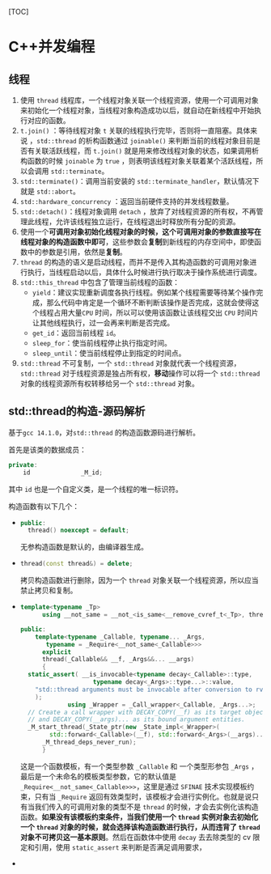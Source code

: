 [TOC]

# C++并发编程

## 线程

1. 使用 `thread` 线程库，一个线程对象关联一个线程资源，使用一个可调用对象来初始化一个线程对象，当线程对象构造成功以后，就自动在新线程中开始执行对应的函数。
2. `t.join()` ：等待线程对象 `t` 关联的线程执行完毕，否则将一直阻塞。具体来说 ，`std::thread` 的析构函数通过 `joinable()` 来判断当前的线程对象目前是否有关联活跃线程，而 `t.join()` 就是用来修改线程对象的状态，如果调用析构函数的时候 `joinable` 为 `true` ，则表明该线程对象关联着某个活跃线程，所以会调用 `std::terminate`。
3. `std::terminate()`：调用当前安装的 `std::terminate_handler`，默认情况下就是 `std::abort`。
4. `std::hardware_concurrency` ：返回当前硬件支持的并发线程数量。
5. `std::detach()`：线程对象调用 `detach` ，放弃了对线程资源的所有权，不再管理此线程，允许该线程独立运行，在线程退出时释放所有分配的资源。
6. 使用一个**可调用对象初始化线程对象的时候，这个可调用对象的参数直接写在线程对象的构造函数中即可**，这些参数会**复制**到新线程的内存空间中，即使函数中的参数是引用，依然是**复制**。
7. `thread` 的构造的语义是启动线程，而并不是传入其构造函数的可调用对象进行执行，当线程启动以后，具体什么时候进行执行取决于操作系统进行调度。
8. `std::this_thread` 中包含了管理当前线程的函数：
   * `yield`：建议实现重新调度各执行线程。例如某个线程需要等待某个操作完成，那么代码中肯定是一个循环不断判断该操作是否完成，这就会使得这个线程占用大量`CPU` 时间，所以可以使用该函数让该线程交出 `CPU` 时间片让其他线程执行，过一会再来判断是否完成。
   * `get_id`：返回当前线程 `id`。
   * `sleep_for`：使当前线程停止执行指定时间。
   * `sleep_until`：使当前线程停止到指定的时间点。
9. `std::thread` 不可复制，一个 `std::thread` 对象就代表一个线程资源，`std::thread` 对于线程资源是独占所有权，**移动**操作可以将一个 `std::thread` 对象的线程资源所有权转移给另一个 `std::thread` 对象。



## std::thread的构造-源码解析

基于`gcc 14.1.0`，对`std::thread` 的构造函数源码进行解析。

首先是该类的数据成员：
```cpp
private:
    id				_M_id;
```

其中 `id` 也是一个自定义类，是一个线程的唯一标识符。

构造函数有以下几个：

* ```cpp
  public:
  	thread() noexcept = default;
  ```

  无参构造函数是默认的，由编译器生成。

* ```cpp
  thread(const thread&) = delete;
  ```

  拷贝构造函数进行删除，因为一个 `thread` 对象关联一个线程资源，所以应当禁止拷贝和复制。

* ```cpp
  template<typename _Tp>
        using __not_same = __not_<is_same<__remove_cvref_t<_Tp>, thread>>;
  
  public:
      template<typename _Callable, typename... _Args,
  	     typename = _Require<__not_same<_Callable>>>
        explicit
        thread(_Callable&& __f, _Args&&... __args)
        {
  	static_assert( __is_invocable<typename decay<_Callable>::type,
  				      typename decay<_Args>::type...>::value,
  	  "std::thread arguments must be invocable after conversion to rvalues"
  	  );
               using _Wrapper = _Call_wrapper<_Callable, _Args...>;
  	// Create a call wrapper with DECAY_COPY(__f) as its target object
  	// and DECAY_COPY(__args)... as its bound argument entities.
  	_M_start_thread(_State_ptr(new _State_impl<_Wrapper>(
  	      std::forward<_Callable>(__f), std::forward<_Args>(__args)...)),
  	    _M_thread_deps_never_run);
        }
  ```

  这是一个函数模板，有一个类型参数 `_Callable` 和 一个类型形参包 `_Args` ，最后是一个未命名的模板类型参数，它的默认值是`_Require<__not_same<_Callable>>>`，这里是通过 `SFINAE` 技术实现模板约束，只有当 `_Require` 返回有效类型时，该模板才会进行实例化。也就是说只有当我们传入的可调用对象的类型不是 `thread` 的时候，才会去实例化该构造函数。**如果没有该模板约束条件，当我们使用一个 `thread` 实例对象去初始化一个 `thread` 对象的时候，就会选择该构造函数进行执行，从而违背了 `thread` 对象不可拷贝这一基本原则**。然后在函数体中使用 `decay` 去去除类型的 cv 限定和引用，使用 `static_assert` 来判断是否满足调用要求，

* 
